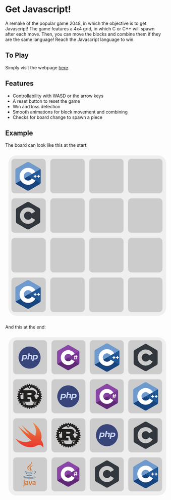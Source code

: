# Get Javascript!
A remake of the popular game 2048, in which the objective is to get Javascript! The game features a 4x4 grid, in which C or C++ will spawn after each move. Then, you can move the blocks and combine them if they are the same language! Reach the Javascript language to win.

## To Play
Simply visit the webpage [here](https://vivaansinghvi07.github.io/get-javascript/).

## Features
- Controllability with WASD or the arrow keys
- A reset button to reset the game
- Win and loss detection
- Smooth animations for block movement and combining
- Checks for board change to spawn a piece

## Example
The board can look like this at the start:

<img src = "exampleimgs/start.png" style = "margin: 10px; border-radius: 5%; width: 500px; height: auto;">

And this at the end:

<img src = "exampleimgs/end.png" style = "margin: 10px; border-radius: 5%; width: 500px; height: auto;">
